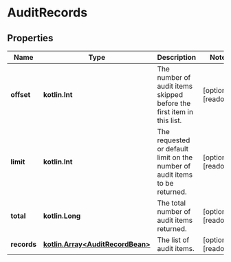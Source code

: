 
# AuditRecords

## Properties
Name | Type | Description | Notes
------------ | ------------- | ------------- | -------------
**offset** | **kotlin.Int** | The number of audit items skipped before the first item in this list. |  [optional] [readonly]
**limit** | **kotlin.Int** | The requested or default limit on the number of audit items to be returned. |  [optional] [readonly]
**total** | **kotlin.Long** | The total number of audit items returned. |  [optional] [readonly]
**records** | [**kotlin.Array&lt;AuditRecordBean&gt;**](AuditRecordBean.md) | The list of audit items. |  [optional] [readonly]



